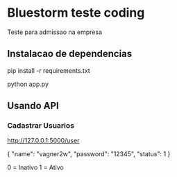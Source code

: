 # Bluestorm teste coding
Teste para admissao na empresa

## Instalacao de dependencias 

pip install -r requirements.txt

python app.py

## Usando API 

### Cadastrar Usuarios

http://127.0.0.1:5000/user

{
	"name": "vagner2w",
	"password": "12345",
	"status": 1
}

0 = Inativo
1 = Ativo


